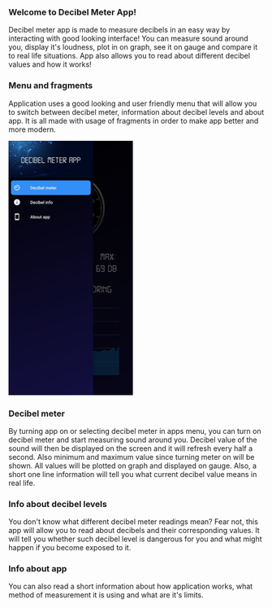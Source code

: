 ### Welcome to Decibel Meter App!
Decibel meter app is made to measure decibels in an easy way by interacting with good looking interface! 
You can measure sound around you, display it's loudness, plot in on graph, see it on gauge and compare it to real life situations. 
App also allows you to read about different decibel values and how it works!

### Menu and fragments
Application uses a good looking and user friendly menu that will allow you to switch between decibel meter, information about decibel levels and about app. 
It is all made with usage of fragments in order to make app better and more modern.


<img height="500px" src="/app_screenshots/menu.jpg" />


### Decibel meter
By turning app on or selecting decibel meter in apps menu, you can turn on decibel meter and start measuring sound around you. 
Decibel value of the sound will then be displayed on the screen and it will refresh every half a second. Also minimum and maximum value since turning meter on will be shown.
All values will be plotted on graph and displayed on gauge. Also, a short one line information will tell you what current decibel value means in real life.

### Info about decibel levels
You don't know what different decibel meter readings mean? Fear not, this app will allow you to read about decibels and their corresponding values. 
It will tell you whether such decibel level is dangerous for you and what might happen if you become exposed to it.

### Info about app
You can also read a short information about how application works, what method of measurement it is using and what are it's limits.
